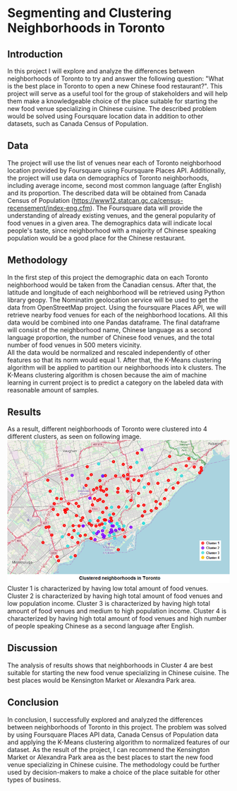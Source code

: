 # Segmenting and Clustering Neighborhoods in Toronto  
## Introduction  
In this project I will explore and analyze the differences between neighborhoods of Toronto to try and answer the following question: "What is the best place in Toronto to open a new Chinese food restaurant?". This project will serve as a useful tool for the group of stakeholders and will help them make a knowledgeable choice of the place suitable for starting the new food venue specializing in Chinese cuisine. The described problem would be solved using Foursquare location data in addition to other datasets, such as Canada Census of Population.  
## Data  
The project will use the list of venues near each of Toronto neighborhood location provided by Foursquare using Foursquare Places API. Additionally, the project will use data on demographics of Toronto neighborhoods, including average income, second most common language (after English) and its proportion. The described data will be obtained from Canada Census of Population (https://www12.statcan.gc.ca/census-recensement/index-eng.cfm). The Foursquare data will provide the understanding of already existing venues, and the general popularity of food venues in a given area. The demographics data will indicate local people's taste, since neighborhood with a majority of Chinese speaking population would be a good place for the Chinese restaurant.
## Methodology  
In the first step of this project the demographic data on each Toronto neighborhood would be taken from the Canadian census.  After that, the latitude and longitude of each neighborhood will be retrieved using Python library geopy. The Nominatim geolocation service will be used to get the data from OpenStreetMap project. Using the foursquare Places API, we will retrieve nearby food venues for each of the neighborhood locations. All this data would be combined into one Pandas dataframe. The final dataframe will consist of the neighborhood name, Chinese language as a second language proportion, the number of Chinese food venues, and the total number of food venues in 500 meters vicinity.  
All the data would be normalized and rescaled independently of other features so that its norm would equal 1. After that, the K-Means clustering algorithm will be applied to partition our neighborhoods into k clusters. The K-Means clustering algorithm is chosen because the aim of machine learning in current project is to predict a category on the labeled data with reasonable amount of samples.  
## Results  
As a result, different neighborhoods of Toronto were clustered into 4 different clusters, as seen on following image.  
![Image](project_image_001.png)  
Cluster 1 is characterized by having low total amount of food venues. Cluster 2 is characterized by having high total amount of food venues and low population income. Cluster 3 is characterized by having high total amount of food venues and medium to high population income. Cluster 4 is characterized by having high total amount of food venues and high number of people speaking Chinese as a second language after English.
## Discussion  
The analysis of results shows that neighborhoods in Cluster 4 are best suitable for starting the new food venue specializing in Chinese cuisine. The best places would be Kensington Market or Alexandra Park area.
## Conclusion
In conclusion, I successfully explored and analyzed the differences between neighborhoods of Toronto in this project. The problem was solved by using Foursquare Places API data, Canada Census of Population data and applying the K-Means clustering algorithm to normalized features of our dataset. As the result of the project, I can recommend the Kensington Market or Alexandra Park area as the best places to start the new food venue specializing in Chinese cuisine. The methodology could be further used by decision-makers to make a choice of the place suitable for other types of business.